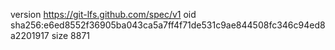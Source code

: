 version https://git-lfs.github.com/spec/v1
oid sha256:e6ed8552f36905ba043ca5a7ff4f71de531c9ae844508fc346c94ed8a2201917
size 8871
